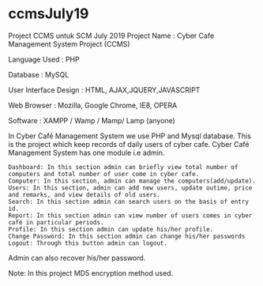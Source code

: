 # ccmsJuly19
Project CCMS untuk SCM July 2019
Project Name                      :  Cyber Cafe Management System  Project (CCMS)

Language Used                   :  PHP

Database                              :  MySQL

User Interface Design       :  HTML, AJAX,JQUERY,JAVASCRIPT

Web Browser                       :  Mozilla, Google Chrome, IE8, OPERA

Software                               :  XAMPP / Wamp / Mamp/ Lamp (anyone)

In Cyber Café Management System we use PHP and Mysql database. This is the project which keep records of daily users of cyber cafe. Cyber Café Management System has one module i.e admin.

    Dashboard: In this section admin can briefly view total number of computers and total number of user come in cyber cafe.
    Computer: In this section, admin can manage the computers(add/update).
    Users: In this section, admin can add new users, update outime, price and remarks, and view details of old users.
    Search: In this section admin can search users on the basis of entry id.
    Report: In this section admin can view number of users comes in cyber café in particular periods.
    Profile: In this section admin can update his/her profile.
    Change Password: In this section admin can change his/her passwords
    Logout: Through this button admin can logout.

Admin can also recover his/her password.

Note:  In this project MD5 encryption method used.
